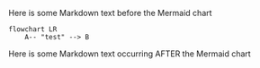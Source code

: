 Here is some Markdown text before the Mermaid chart

```mermaid
flowchart LR
    A-- "test" --> B
```
Here is some Markdown text occurring AFTER the Mermaid chart

    

